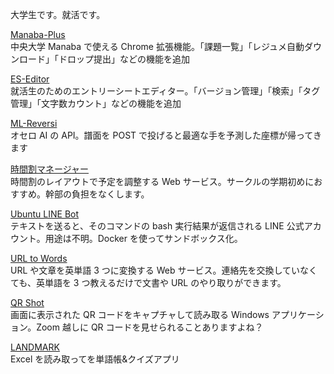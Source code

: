 大学生です。就活です。

[Manaba-Plus](https://chrome.google.com/webstore/detail/manaba-plus/aeidkdokanbhoefbgaadaicdmggdeegf?hl=ja)  
中央大学 Manaba で使える Chrome 拡張機能。「課題一覧」「レジュメ自動ダウンロード」「ドロップ提出」などの機能を追加

[ES-Editor](https://es-editor.kajindowsxp.com/)  
就活生のためのエントリーシートエディター。「バージョン管理」「検索」「タグ管理」「文字数カウント」などの機能を追加

[ML-Reversi](https://kajindowsxp.com/ml-reversi/)  
オセロ AI の API。譜面を POST で投げると最適な手を予測した座標が帰ってきます

[時間割マネージャー](https://ttmanager.kajindowsxp.com/)  
時間割のレイアウトで予定を調整する Web サービス。サークルの学期初めにおすすめ。幹部の負担をなくします。

[Ubuntu LINE Bot](https://line.me/R/ti/p/%40114gaerp)  
テキストを送ると、そのコマンドの bash 実行結果が返信される LINE 公式アカウント。用途は不明。Docker を使ってサンドボックス化。

[URL to Words](https://urltowords.kajindowsxp.com/)  
URL や文章を英単語 3 つに変換する Web サービス。連絡先を交換していなくても、英単語を 3 つ教えるだけで文書や URL のやり取りができます。

[QR Shot](https://kajindowsxp.com/qr-shot/)  
画面に表示された QR コードをキャプチャして読み取る Windows アプリケーション。Zoom 越しに QR コードを見せられることありますよね？

[LANDMARK](https://kajindowsxp.com/landmark2/)  
Excel を読み取ってを単語帳&クイズアプリ

<!--
**kajikentaro/kajikentaro** is a ✨ _special_ ✨ repository because its `README.md` (this file)     appears on your GitHub profile.

Here are some ideas to get you started:

- 🔭 I’m currently working on ...
- 🌱 I’m currently learning ...
- 👯 I’m looking to collaborate on ...
- 🤔 I’m looking for help with ...
- 💬 Ask me about ...
- 📫 How to reach me: ...
- 😄 Pronouns: ...
- ⚡ Fun fact: ...
-->
